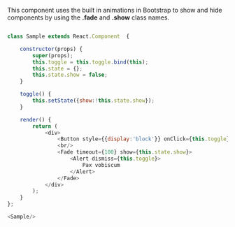 
This component uses the built in animations in Bootstrap to show and hide 
components by using the **.fade** and **.show** class names. 


```js

class Sample extends React.Component  {

    constructor(props) {
        super(props);
        this.toggle = this.toggle.bind(this);
        this.state = {};
        this.state.show = false;
    }

    toggle() {
        this.setState({show:!this.state.show});
    }

    render() {
        return (
            <div>
                <Button style={{display:'block'}} onClick={this.toggle}>Toggle</Button>
                <br/>
                <Fade timeout={100} show={this.state.show}>                
                    <Alert dismiss={this.toggle}>
                        Pax vobiscum
                    </Alert>
                </Fade>
            </div>
        );
    }
};

<Sample/>

```